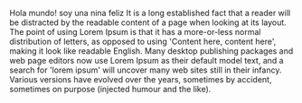 Hola mundo! soy una nina feliz
It is a long established fact that a reader will be distracted 
by the readable content of a page when looking at its layout.
 The point of using Lorem Ipsum is that it has a more-or-less 
 normal distribution of letters, as opposed to using 'Content here, 
 content here', making it look like readable English. Many desktop 
 publishing packages and web page editors now use Lorem Ipsum as 
 their default model text, and a search for 'lorem ipsum' 
 will uncover many web sites still in their infancy. Various versions have evolved over the years, sometimes by accident, sometimes on purpose (injected humour and the like).

